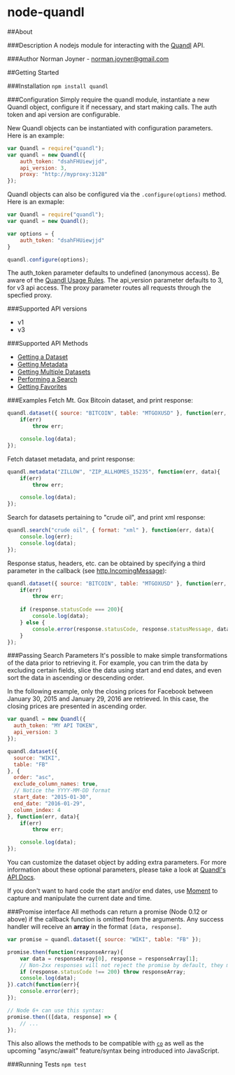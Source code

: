 node-quandl
====================

##About

###Description
A nodejs module for interacting with the [Quandl](https://www.quandl.com) API.

###Author
Norman Joyner - norman.joyner@gmail.com

##Getting Started

###Installation
```npm install quandl```

###Configuration
Simply require the quandl module, instantiate a new Quandl object, configure it if necessary, and start making calls. The auth token and api version are configurable.

New Quandl objects can be instantiated with configuration parameters. Here is an example:
```javascript
var Quandl = require("quandl");
var quandl = new Quandl({
    auth_token: "dsahFHUiewjjd",
    api_version: 3,
    proxy: "http://myproxy:3128"
});
```

Quandl objects can also be configured via the ```.configure(options)``` method. Here is an exmaple:
```javascript
var Quandl = require("quandl");
var quandl = new Quandl();

var options = {
    auth_token: "dsahFHUiewjjd"
}

quandl.configure(options);
```

The auth_token parameter defaults to undefined (anonymous access). Be aware of the [Quandl Usage Rules](https://www.quandl.com/help/api#Usage-Rules).
The api_version parameter defaults to 3, for v3 api access.
The proxy parameter routes all requests through the specfied proxy.

###Supported API versions
* v1
* v3

###Supported API Methods
* [Getting a Dataset](https://www.quandl.com/help/api#A-Simple-Example)
* [Getting Metadata](https://www.quandl.com/help/api#Getting-Metadata)
* [Getting Multiple Datasets](https://www.quandl.com/help/api#Multiple-Datasets)
* [Performing a Search](https://www.quandl.com/help/api#Doing-a-Search)
* [Getting Favorites](https://www.quandl.com/help/api#Getting-Favourites)

###Examples
Fetch Mt. Gox Bitcoin dataset, and print response:
```javascript
quandl.dataset({ source: "BITCOIN", table: "MTGOXUSD" }, function(err, data){
    if(err)
        throw err;

    console.log(data);
});
```
Fetch dataset metadata, and print response:
```javascript
quandl.metadata("ZILLOW", "ZIP_ALLHOMES_15235", function(err, data){
    if(err)
        throw err;

    console.log(data);
});
```

Search for datasets pertaining to "crude oil", and print xml response:
```javascript
quandl.search("crude oil", { format: "xml" }, function(err, data){
    console.log(err);
    console.log(data);
});
```

Response status, headers, etc. can be obtained by specifying a third parameter in the callback (see [http.IncomingMessage](https://nodejs.org/api/http.html)):
```javascript
quandl.dataset({ source: "BITCOIN", table: "MTGOXUSD" }, function(err, data, response){
    if(err)
        throw err;
    
    if (response.statusCode === 200){
        console.log(data);
    } else {
        console.error(response.statusCode, response.statusMessage, data);
    }
});
```

###Passing Search Parameters
It's possible to make simple transformations of the data prior to retrieving it. For example, you can trim the data by excluding certain fields, slice the data using start and end dates, and even sort the data in ascending or descending order.

In the following example, only the closing prices for Facebook between January 30, 2015 and January 29, 2016 are retrieved. In this case, the closing prices are presented in ascending order.

```javascript
var quandl = new Quandl({
  auth_token: "MY API TOKEN",
  api_version: 3
});

quandl.dataset({
  source: "WIKI",
  table: "FB"
}, {
  order: "asc",
  exclude_column_names: true,
  // Notice the YYYY-MM-DD format
  start_date: "2015-01-30",
  end_date: "2016-01-29",
  column_index: 4
}, function(err, data){
    if(err)
        throw err;

    console.log(data);
});
```

You can customize the dataset object by adding extra parameters. For more information about these optional parameters, please take a look at [Quandl's API Docs](https://www.quandl.com/docs/api?json#data).

If you don't want to hard code the start and/or end dates, use [Moment](http://momentjs.com/) to capture and manipulate the current date and time.

###Promise interface
All methods can return a promise (Node 0.12 or above) if the callback function is omitted from the arguments. Any success handler will receive an **array** in the format `[data, response]`.
```javascript
var promise = quandl.dataset({ source: "WIKI", table: "FB" });

promise.then(function(responseArray){
    var data = responseArray[0], response = responseArray[1];
    // Non-2xx responses will not reject the promise by default, they must be handled manually:
    if (response.statusCode !== 200) throw responseArray;
    console.log(data);
}).catch(function(err){
    console.error(err);
});

// Node 6+ can use this syntax:
promise.then(([data, response] => {
    // ...
});
```
This also allows the methods to be compatible with [`co`](https://github.com/tj/co) as well as the upcoming "async/await" feature/syntax being introduced into JavaScript.

###Running Tests
```npm test```
